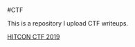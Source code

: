 #CTF

This is a repository I upload CTF writeups.

[HITCON CTF 2019](https://github.com/sumango3/ctf/tree/master/2019-HITCON-CTF)
